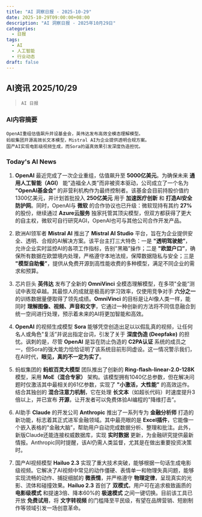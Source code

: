 ```yaml
---
title: "AI 洞察日报 - 2025-10-29"
date: 2025-10-29T09:00:00+08:00
description: "AI 洞察日报 - 2025年10月29日"
categories:
  - 日报
tags:
  - AI
  - 人工智能
  - 行业动态
draft: false
---
```


## AI资讯 2025/10/29

>  `AI 日报` 



### **AI内容摘要**

```
OpenAI重组估值飙升并设基金会，英伟达发布高效全模态理解模型。
蚂蚁集团开源高效长文本模型，Mistral AI为企业提供透明合规方案。
国产AI实现电影级视频生成，而Sora的逼真效果引发深度伪造担忧。
```



### **Today's AI News**

1.  **OpenAI** 最近完成了一次企业重组，估值飙升至 **5000亿美元**。为确保未来 **通用人工智能（AGI）** 能"造福全人类”而非被资本驱动，公司成立了一个名为 **"OpenAI基金会”** 的非营利机构作为最终控制者。该基金会目前持股价值约1300亿美元，并计划首批投入 **250亿美元** 用于 **加速医疗创新** 和 **打造AI安全防护网**。同时，OpenAI与 **微软** 的合作协议也已升级：微软现持有其约 **27%** 的股份，继续通过 **Azure云服务** 独家托管其顶尖模型，但双方都获得了更大的自主权，微软可自行研究AGI，OpenAI也可与其他公司合作开发产品。

2.  欧洲AI领军者 **Mistral AI** 推出了 **Mistral AI Studio** 平台，旨在为企业提供安全、透明、合规的AI解决方案。该平台主打三大特色：一是 **"透明驾驶舱”**，允许企业实时监控AI的各项工作指标，告别"黑箱”操作；二是 **"欧盟户口”**，确保所有数据在欧盟境内处理，严格遵守本地法规，保障数据隐私与安全；三是 **"模型自助餐”**，提供从免费开源到高性能收费的多种模型，满足不同企业的需求和预算。

3.  芯片巨头 **英伟达** 发布了全新的 **OmniVinci** 全模态理解模型，在多项"全能”测试中表现卓越。其最惊人的成就是极高的学习效率，仅使用竞争对手 **六分之一** 的训练数据量便取得了领先成绩。**OmniVinci** 的目标是让AI像人类一样，能同时 **理解图像、视频、声音和文字**，它通过一种创新的方法将不同信息融合到统一空间进行处理，预示着未来的AI将更加智能和高效。

4.  **OpenAI** 的视频生成模型 **Sora** 能够凭空创造出足以以假乱真的视频，让任何名人或角色"复活”并说出指定台词，引发了关于 **深度伪造 (Deepfake)** 的担忧。讽刺的是，尽管 **OpenAI** 是旨在防止伪造的 **C2PA认证** 系统的成员之一，但Sora的强大能力恰恰证明了该系统目前形同虚设。这一情况警示我们，在AI时代，**眼见，真的不一定为实了**。

5.  蚂蚁集团的 **蚂蚁百灵大模型** 团队推出了创新的 **Ring-flash-linear-2.0-128K** 模型，采用 **MoE（混合专家）** 架构。该模型拥有1040亿总参数，但在解决问题时仅激活其中最相关的61亿参数，实现了 **"小激活，大性能”** 的高效运作。结合其独创的 **混合注意力机制**，它在处理 **长文本**（如超长代码）时速度提升3倍以上，并已宣布 **开源**，让开发者可以免费体验AI编程的"降维打击”。

6.  AI助手 **Claude** 的开发公司 **Anthropic** 推出了一系列专为 **金融分析师** 打造的新功能，标志着其正式进军金融领域。其中最亮眼的是 **Excel插件**，它能像一个嵌入表格的"金融大脑”，帮助用户自动完成数据分析、整理和批注。此外，新版Claude还能连接权威数据库，实现 **实时数据** 更新，为金融研究提供最新情报。Anthropic同时提醒，该AI仍需人类监督，尤其是在做出重要投资决策时。

7.  国产AI视频模型 **Hailuo 2.3** 实现了重大技术突破，能够根据一句话生成电影级视频。它解决了AI视频中常见的动作僵硬、表情单一和物理失真问题，能够实现流畅的动作、捕捉细腻的 **微表情**，并严格遵守 **物理定律**，呈现真实的光影、流体和碰撞效果。**Hailuo 2.3** 首创了 **双模式**，用户可在追求极致画质的 **电影级模式** 和提速3倍、降本60%的 **极速模式** 之间一键切换。目前该工具已开放 **免费试用**，将 **文字转视频** 的门槛降至平民级，有望在品牌营销、短剧制作等领域引发一场创意革命。